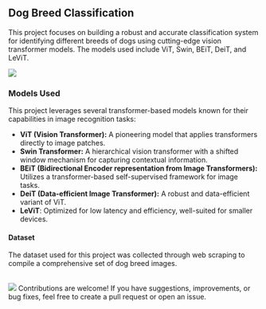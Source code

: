 <h2>Dog Breed Classification</h2>
<p>This project focuses on building a robust and accurate classification system for identifying different breeds of dogs using cutting-edge vision transformer models. The models used include ViT, Swin, BEiT, DeiT, and LeViT.</p>
<img src="https://skillicons.dev/icons?i=python,selenium,sklearn,anaconda" />

<h3>Models Used</h3>
This project leverages several transformer-based models known for their capabilities in image recognition tasks:

- <b>ViT (Vision Transformer):</b> A pioneering model that applies transformers directly to image patches.
- <b>Swin Transformer:</b> A hierarchical vision transformer with a shifted window mechanism for capturing contextual information.
- <b>BEiT (Bidirectional Encoder representation from Image Transformers):</b> Utilizes a transformer-based self-supervised framework for image tasks.
- <b>DeiT (Data-efficient Image Transformer):</b> A robust and data-efficient variant of ViT.
- <b>LeViT</b>: Optimized for low latency and efficiency, well-suited for smaller devices.

<h4>Dataset</h4>
<p>The dataset used for this project was collected through web scraping to compile a comprehensive set of dog breed images. </p>
<br>
<img src="https://skillicons.dev/icons?i=pinia" />
Contributions are welcome! If you have suggestions, improvements, or bug fixes, feel free to create a pull request or open an issue.
